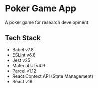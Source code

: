 # Poker Game App
A poker game for research development

## Tech Stack
+ Babel v7.8
+ ESLint v6.8
+ Jest v25
+ Material UI v4.9
+ Parcel v1.12
+ React Context API (State Management)
+ React v16
